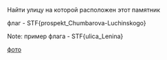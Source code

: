 Найти улицу на которой расположен этот памятник

флаг - STF{prospekt_Chumbarova-Luchinskogo}

Note: пример флага - STF{ulica_Lenina}

[фото](./monument.png)
